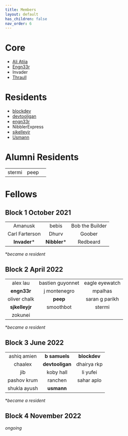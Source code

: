 ```yaml
---
title: Members
layout: default
has_children: false
nav_order: 6
---
```

# Core
* [Ali Atiia](https://twitter.com/aliatiia_)
* [Engn33r](https://twitter.com/bl4ckb1rd71)
* Invader
* [Thraull](https://twitter.com/traull)

# Residents 

* [blockdev](https://twitter.com/blockdeveth)
* [devtooligan](https://twitter.com/devtooligan)
* [engn33r](https://twitter.com/bl4ckb1rd71)
* NibblerExpress
* [sjkelleyjr](https://twitter.com/sjkelleyjr)
* [Usmann](https://twitter.com/usmannk)

# Alumni Residents

||||
|:--------------:|:-------------:|:----------------:| 
|stermi|peep||

# Fellows

## Block 1 October 2021

|||| 
|:--------------:|:-------------:|:----------------:|    
| Amanusk        |  bebis        |  Bob the Builder | 
| Carl Farterson |  Dhurv        | Goober           |       
| **Invader***   |  **Nibbler*** | Redbeard         |  


*_became a resident_


## Block 2 April 2022

||||
|:--------------:|:-------------:|:----------------:|
|    alex lau     |    bastien guyonnet      |  eagle eyewatch |
| **engn33r** |    j montenegro      |   mpalhas         |       
|  oliver chalk  | **peep** |     saran g parikh     |  
|    **sjkelleyjr**    |      smoothbot         |       stermi           |
|zokunei|||

*_became a resident_

## Block 3 June 2022

||||
|:--------------:|:-------------:|:----------------:|
|ashiq amien |**b samuels**  |**blockdev**|
|chaalex     |**devtooligan**|dhairya rkp|
|jib         |koby hall      |li yufei|
|pashov krum |ranchen        |sahar aplo|
|shukla ayush|**usmann**        |       |

*_became a resident_

## Block 4 November 2022

_ongoing_






